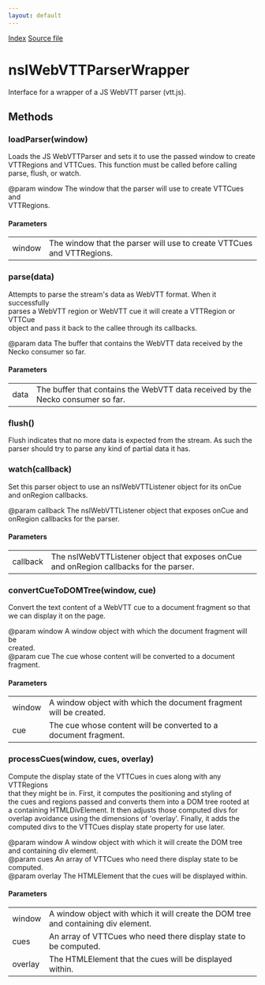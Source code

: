 ```yaml
---
layout: default
---
```

<div id='links'><a href="../index.html">Index</a>
<a href="http://dxr.mozilla.org/mozilla-central/source/dom/media/webvtt/nsIWebVTTParserWrapper.idl">Source file</a>
</div>

# nsIWebVTTParserWrapper #
  
Interface for a wrapper of a JS WebVTT parser (vtt.js).  
  

## Methods ##

### loadParser(window) ###
  
Loads the JS WebVTTParser and sets it to use the passed window to create  
VTTRegions and VTTCues. This function must be called before calling  
parse, flush, or watch.  
  
@param window The window that the parser will use to create VTTCues and  
              VTTRegions.  
  
  

#### Parameters ####

<table>

<tr>
<td>window</td>
<td>The window that the parser will use to create VTTCues and  
              VTTRegions.  
</td>
</tr>

</table>

### parse(data) ###
  
Attempts to parse the stream's data as WebVTT format. When it successfully  
parses a WebVTT region or WebVTT cue it will create a VTTRegion or VTTCue  
object and pass it back to the callee through its callbacks.  
  
@param data   The buffer that contains the WebVTT data received by the  
              Necko consumer so far.  
  

#### Parameters ####

<table>

<tr>
<td>data</td>
<td>The buffer that contains the WebVTT data received by the  
              Necko consumer so far.  
</td>
</tr>

</table>

### flush() ###
  
Flush indicates that no more data is expected from the stream. As such the  
parser should try to parse any kind of partial data it has.  
  

### watch(callback) ###
  
Set this parser object to use an nsIWebVTTListener object for its onCue  
and onRegion callbacks.  
  
@param callback The nsIWebVTTListener object that exposes onCue and  
                onRegion callbacks for the parser.  
  

#### Parameters ####

<table>

<tr>
<td>callback</td>
<td>The nsIWebVTTListener object that exposes onCue and  
                onRegion callbacks for the parser.  
</td>
</tr>

</table>

### convertCueToDOMTree(window, cue) ###
  
Convert the text content of a WebVTT cue to a document fragment so that  
we can display it on the page.  
  
@param window A window object with which the document fragment will be  
              created.  
@param cue    The cue whose content will be converted to a document  
              fragment.  
  

#### Parameters ####

<table>

<tr>
<td>window</td>
<td>A window object with which the document fragment will be  
              created.  
</td>
</tr>

<tr>
<td>cue</td>
<td>The cue whose content will be converted to a document  
              fragment.  
</td>
</tr>

</table>

### processCues(window, cues, overlay) ###
  
Compute the display state of the VTTCues in cues along with any VTTRegions  
that they might be in. First, it computes the positioning and styling of  
the cues and regions passed and converts them into a DOM tree rooted at  
a containing HTMLDivElement. It then adjusts those computed divs for  
overlap avoidance using the dimensions of 'overlay'. Finally, it adds the  
computed divs to the VTTCues display state property for use later.  
  
@param window  A window object with which it will create the DOM tree  
               and containing div element.  
@param cues    An array of VTTCues who need there display state to be  
               computed.  
@param overlay The HTMLElement that the cues will be displayed within.  
  

#### Parameters ####

<table>

<tr>
<td>window</td>
<td>A window object with which it will create the DOM tree  
               and containing div element.  
</td>
</tr>

<tr>
<td>cues</td>
<td>An array of VTTCues who need there display state to be  
               computed.  
</td>
</tr>

<tr>
<td>overlay</td>
<td>The HTMLElement that the cues will be displayed within.  
</td>
</tr>

</table>
